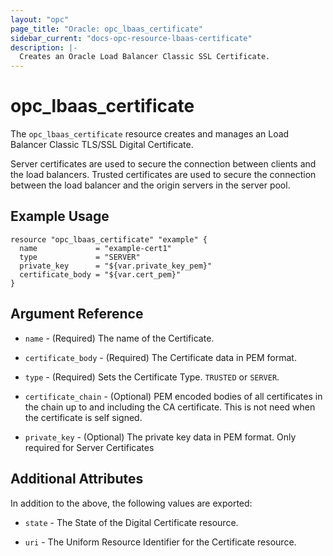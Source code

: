 ```yaml
---
layout: "opc"
page_title: "Oracle: opc_lbaas_certificate"
sidebar_current: "docs-opc-resource-lbaas-certificate"
description: |-
  Creates an Oracle Load Balancer Classic SSL Certificate.
---
```


# opc\_lbaas\_certificate

The `opc_lbaas_certificate` resource creates and manages an Load Balancer Classic TLS/SSL Digital Certificate.

Server certificates are used to secure the connection between clients and the load balancers. Trusted certificates are used to secure the connection between the load balancer and the origin servers in the server pool.

## Example Usage

```hcl
resource "opc_lbaas_certificate" "example" {
  name             = "example-cert1"
  type             = "SERVER"
  private_key      = "${var.private_key_pem}"
  certificate_body = "${var.cert_pem}"
}
```

## Argument Reference

* `name` - (Required) The name of the Certificate.

* `certificate_body` - (Required) The Certificate data in PEM format.

* `type` - (Required) Sets the Certificate Type. `TRUSTED` or `SERVER`.

* `certificate_chain` - (Optional) PEM encoded bodies of all certificates in the chain up to and including the CA certificate. This is not need when the certificate is self signed.

* `private_key` - (Optional) The private key data in PEM format. Only required for Server Certificates



## Additional Attributes

In addition to the above, the following values are exported:

* `state` - The State of the Digital Certificate resource.

* `uri` - The Uniform Resource Identifier for the Certificate resource.
